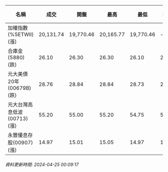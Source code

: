 | 名稱 | 成交 | 開盤 | 最高 | 最低 | 均價 | 成交金額(億) | 昨收 | 漲跌幅 | 漲跌 | 總量 | 昨量 | 振幅 |
| -------- | -------- | -------- | -------- |-------- | -------- | -------- |-------- |-------- |-------- | -------- | -------- |-------- |
|加權指數(%5ETWII) (漲)|20,131.74|19,770.46|20,165.77|19,770.46|-|4,283.13|19,599.28|2.72%|532.46|9,066,713|0|2.02%|
|合庫金(5880) (跌)|26.10|26.30|26.30|26.10|26.14|2.07|26.15|0.19%|0.05|7,919|8,490|0.76%|
|元大美債20年(00679B) (跌)|28.76|28.84|28.84|28.73|28.78|13.46|28.92|0.55%|0.16|46,784|30,176|0.38%|
|元大台灣高息低波(00713) (漲)|55.20|55.00|55.20|54.75|54.99|1.87|54.45|1.38%|0.75|3,407|5,808|0.83%|
|永豐優息存股(00907) (漲)|14.97|15.01|15.05|14.97|15.01|0.454|14.93|0.27%|0.04|3,021|1,558|0.54%|
###### 資料更新時間: 2024-04-25 00:09:17